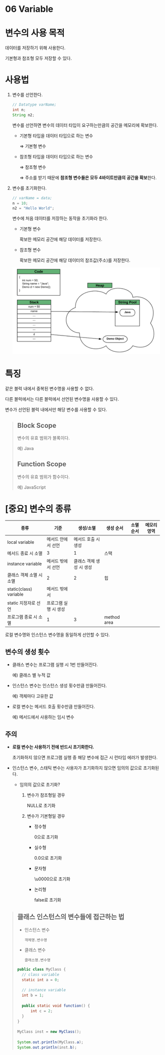 # 06 Variable

# 변수의 사용 목적

데이터를 저장하기 위해 사용한다.

기본형과 참조형 모두 저장할 수 있다.

# 사용법

1. 변수를 선언한다.
    
    ```java
    // Datatype varName;
    int n;
    String n2;
    ```
    
    변수를 선언하면 변수의 데이터 타입이 요구하는만큼의 공간을 메모리에 확보한다.
    
    - 기본형 타입을 데이터 타입으로 하는 변수
        
        ⇒ 기본형 변수
        
    - 참조형 타입을 데이터 타입으로 하는 변수
        
        ⇒ 참조형 변수
        
        ⇒ 주소를 받기 때문에 **참조형 변수들은 모두 4바이트만큼의 공간을 확보**한다.
        
2. 변수를 초기화한다.
    
    ```java
    // varName = data;
    n = 10;
    n2 = "Hello World";
    ```
    
    변수에 처음 데이터를 저장하는 동작을 초기화라 한다.
    
    - 기본형 변수
        
        확보한 메모리 공간에 해당 데이터를 저장한다.
        
    - 참조형 변수
        
        확보한 메모리 공간에 해당 데이터의 참조값(주소)를 저장한다.
        
    
    ![Untitled](06%20Variable%209c9d210f8d144c8795ab3dc01bc385a9/Untitled.png)
    

# 특징

같은 블럭 내에서 중복된 변수명을 사용할 수 없다.

다른 블럭에서는 다른 블럭에서 선언된 변수명을 사용할 수 있다.

변수가 선언된 블럭 내에서만 해당 변수를 사용할 수 있다.

> ## Block Scope
> 
> 
> 변수의 유효 범위가 블록이다.
> 
> 예) Java
> 
> ## Function Scope
> 
> 변수의 유효 범위가 함수이다.
> 
> 예) JavaScript
> 

# [중요] 변수의 종류

| 종류 | 기준 | 생성/소멸 | 생성 순서 | 소멸 순서 | 메모리 영역 |
| --- | --- | --- | --- | --- | --- |
| local variable | 메서드 안에서 선언 | 메서드 호출 시 생성
메서드 종료 시 소멸 | 3 | 1 | 스택 |
| instance variable | 메서드 밖에서 선언 | 클래스 객체 생성 시 생성
클래스 객체 소멸 시 소멸 | 2 | 2 | 힙 |
| static(class) variable | 메서드 밖에서
static 지정자로 선언 | 프로그램 실행 시 생성
프로그램 종료 시 소멸 | 1 | 3 | method area |

로컬 변수명와 인스턴스 변수명을 동일하게 선언할 수 있다.

## 변수의 생성 횟수

- 클래스 변수는 프로그램 실행 시 1번 만들어진다.
    
    예) 클래스 별 누적 값
    
- 인스턴스 변수는 인스턴스 생성 횟수만큼 만들어진다.
    
    예) 객체마다 고유한 값
    
- 로컬 변수는 메서드 호출 횟수만큼 만들어진다.
    
    예) 메서드에서 사용하는 임시 변수
    

## 주의

- **로컬 변수는 사용하기 전에 반드시 초기화한다.**
    
    초기화하지 않으면 프로그램 실행 중 해당 변수에 접근 시 런타임 에러가 발생한다.
    
- 인스턴스 변수, 스태틱 변수는 사용자가 초기화하지 않으면 임의의 값으로 초기화된다.
    - 임의의 값으로 초기화?
        1. 변수가 참조형일 경우
            
            NULL로 초기화
            
        2. 변수가 기본형일 경우
            - 정수형
                
                0으로 초기화
                
            - 실수형
                
                0.0으로 초기화
                
            - 문자형
                
                \u0000으로 초기화
                
            - 논리형
                
                false로 초기화
                

> ## 클래스 인스턴스의 변수들에 접근하는 법
> 
> - 인스턴스 변수
>     
>     `객체명.변수명`
>     
> - 클래스 변수
>     
>     `클래스명.변수명`
>     
> 
> ```java
> public class MyClass {
> 	// class variable
> 	static int a = 0;
> 
> 	// instance variable
> 	int b = 1;
> 
> 	public static void function() {
> 		int c = 2;
> 	}
> }
> 
> MyClass inst = new MyClass();
> 
> System.out.println(MyClass.a);
> System.out.println(inst.b);
> ```
>